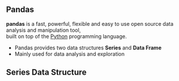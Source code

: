 ## Pandas

**pandas** is a fast, powerful, flexible and easy to use open source data analysis and manipulation tool,  
built on top of the [Python](https://www.python.org) programming language.

- Pandas provides two data structures **Series** and **Data Frame**
- Mainly used for data analysis and exploration

## Series Data Structure
